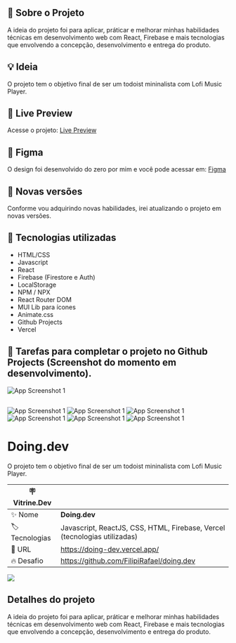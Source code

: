 ## 🚀 Sobre o Projeto
A ideia do projeto foi para aplicar, práticar e melhorar minhas habilidades técnicas em desenvolvimento web com React, Firebase e mais tecnologias que envolvendo a concepção, desenvolvimento e entrega do produto.

## 💡 Ideia
O projeto tem o objetivo final de ser um todoist mininalista com Lofi Music Player.

## 🚀 Live Preview
Acesse o projeto: [Live Preview](https://doing-dev.vercel.app)

## 🚀 Figma
O design foi desenvolvido do zero por mim e você pode acessar em: [Figma](https://www.figma.com/file/tID5banMXZwmzG4rwFNW6Z/todo.dev?node-id=0%3A1)

## 🚀 Novas versões
Conforme vou adquirindo novas habilidades, irei atualizando o projeto em novas versões. 

## 🚀 Tecnologias utilizadas
- HTML/CSS
- Javascript
- React
- Firebase (Firestore e Auth)
- LocalStorage
- NPM / NPX
- React Router DOM
- MUI Lib para ícones
- Animate.css
- Github Projects
- Vercel

## 🚀 Tarefas para completar o projeto no Github Projects (Screenshot do momento em desenvolvimento).
<img src="./public/screenshots/screenshot-github-projects.png" alt="App Screenshot 1">

##
<img src="./public/screenshots/image1.png" alt="App Screenshot 1">
<img src="./public/screenshots/image2.png" alt="App Screenshot 1">
<img src="./public/screenshots/image3.png" alt="App Screenshot 1">
<img src="./public/screenshots/image4.png" alt="App Screenshot 1">
<img src="./public/screenshots/image5.png" alt="App Screenshot 1">
<img src="./public/screenshots/image6.png" alt="App Screenshot 1">

# Doing.dev

O projeto tem o objetivo final de ser um todoist mininalista com Lofi Music Player.

| :placard: Vitrine.Dev |     |
| -------------  | --- |
| :sparkles: Nome        | **Doing.dev**
| :label: Tecnologias | Javascript, ReactJS, CSS, HTML, Firebase, Vercel (tecnologias utilizadas)
| :rocket: URL         | https://doing-dev.vercel.app/
| :fire: Desafio     | https://github.com/FilipiRafael/doing.dev

<!-- Inserir imagem com a #vitrinedev ao final do link -->
![](https://raw.githubusercontent.com/FilipiRafael/doing.dev/main/public/screenshots/image5.png#vitrinedev)

## Detalhes do projeto

A ideia do projeto foi para aplicar, práticar e melhorar minhas habilidades técnicas em desenvolvimento web com React, Firebase e mais tecnologias que envolvendo a concepção, desenvolvimento e entrega do produto.
